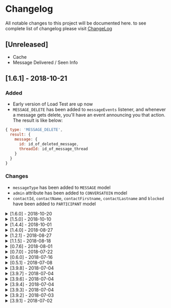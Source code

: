 # Changelog

All notable changes to this project will be documented here.
to see complete list of changelog please visit [ChangeLog](https://github.com/masoudmanson/pod-chat/blob/master/changelog.md)

## [Unreleased]

-   Cache
-   Message Delivered / Seen Info

## [1.6.1] - 2018-10-21

### Added

-   Early version of Load Test are up now
-   `MESSAGE_DELETE` has been added to `messageEvents` listener, and whenever a message gets delete, you'll have an event announcing you that action. The result is like below:

```javascript
{ type: 'MESSAGE_DELETE',
  result: {
    message: {
      id: id_of_deleted_message,
      threadId: id_of_message_thread
    }
  }
}
```

### Changes

-   `messageType` has been added to `MESSAGE` model
-   `admin` attribute has been added to `CONVERSATOIN` model
-   `contactId`, `contactName`, `contactFirstname`, `contactLastname` and `blocked` have been added to `PARTICIPANT` model



<details><summary>[1.6.0] - 2018-10-20</summary>
-   Changes

-   `messageType` has been added to `MESSAGE` model
-   `admin` attribute has been added to `CONVERSATOIN` model
-   `contactId`, `contactName`, `contactFirstname`, `contactLastname` and `blocked` have been added to `PARTICIPANT` model

</details>

<details><summary>[1.5.0] - 2018-10-10</summary>
-   Added

-   If you want to grant device id from SSO you can set `grantDeviceIdFromSSO` as `TRUE` in initializing parameters
</details>


<details><summary>[1.4.4] - 2018-10-01</summary>

- Changes

-   In order to rename a thread you can call `updateThreadInfo()` function and pass it 4 parameters as below:
    -   image
    -   description
    -   title
    -   metadata

-   `THREAD_INFO_UPDATED` events returns whole thread object

- Removed

-   `renameThread()` has been depreciated.
</details>

<details><summary>[1.4.0] - 2018-08-27</summary>

-   Added

-   Now you can Cancel File Uploads by calling `cancelFileUpload()` and sending file's uniqueId as a parameter to it
</details>

<details><summary>[1.2.1] - 2018-08-27</summary>
-    Added

-   `Block / unBlock` Functionality
-   `getBlockedList()` Function
-   `Spam` Functionality
-   Search in thread History and `metadata`
-   Update Thread Info
-   Search in Contacts list
-   `fileUploadEvents` Listener
-   Uploading progress for `File/Image Upload` and `sendFileMessage()`

</details>

<details><summary>[1.1.5] - 2018-08-18</summary>
-    Added

-   `getChatState()` Function
-   `TO_BE_USER_ID` type has been added to `inviteeVOidTypes` but only works while making P2P threads

-   Changed

-   `PARTICIPANT` object now has `firstName` , `lastName` and `contactId` attributes
-   `image` attribute in `CONVRSATION` model changed to `lastParticipantImage`

</details>

<details><summary>[0.7.6] - 2018-08-01</summary>
-   Added

-   `setToken()` Function
-   `firstMessageId` and `lastMessageId` attributes in `getHistory()`
    </details>

<details><summary>[0.7.0] - 2018-07-22</summary>
-   Added

-   Delete Message
-   Benchmark Tests
    </details>

<details><summary>[0.6.0] - 2018-07-16</summary>

-   Added


-   Upload functionality for node base usages
-   Unit Tests (`npm test`)
    </details>

<details><summary>[0.5.1] - 2018-07-08</summary>

-   Added


-   uploadImage
-   uploadFile
-   getImage
-   getFile
-   sendFileMessage


-   Changes


-   npm version rescaled to 0.5.1 (Release . Sprint . Feature/Patch/BugFix)
-   MESSAGE_SEEN fires at Sender's side when he sends a SEEN type to server
    </details>

<details><summary>[3.9.8] - 2018-07-04</summary>
+ Added

-   Add extra data on Message's metaData field and you will get your data back in metaData:{sdk: {}, user: { /**Your Custom Data Here**/ }}


-   Changes


-   THREAD_LAST_ACTIVITY_TIME fires on sending message at Sender's side too

</details>

<details><summary>[3.9.7] - 2018-07-04</summary>
+ Added

-   threadEvents has 1 new type (Whatever happens in a thread, thread's time attribute changes. You can sort your list by listening to this event)
        \-   THREAD_LAST_ACTIVITY_TIME
    </details>

<details><summary>[3.9.6] - 2018-07-04</summary>
+ Added

-   threadEvents has 1 new type (In case of someone remove you from an thread, you will get an event with this type containing the ThreadId you've been removed from)
        \-   THREAD_REMOVED_FROM
    </details>

<details><summary>[3.9.4] - 2018-07-04</summary>
+ Added

-   You can Add Participants to an existing thread by addParticipants({threadId : Thread's ID, content : An Array of Contact IDs}, () => {});
-   To Remove participants from an thread use removeParticipants({threadId: Thread's ID, content: An Array of Participant IDs});
-   If you want to Leave a thread use leaveThread({threadId: Thread's Id}, () => {});
-   threadEvents now has 3 new types
    -   THREAD_ADD_PARTICIPANTS
    -   THREAD_REMOVE_PARTICIPANTS
    -   THREAD_LEAVE_PARTICIPANT

</details>

<details><summary>[3.9.3] - 2018-07-04</summary>
+ Added

-   messageEvents now has 2 new types
    -   MESSAGE_SEEN
    -   MESSAGE_DELIVERY


-   Changed


-   messageEvents types get **MESSAGE\_** namespace and are as below:

    -   MESSAGE_NEW
    -   MESSAGE_EDIT
    -   MESSAGE_DELIVERY
    -   MESSAGE_SEEN

-   threadEvents types start with **THREAD\_**:
    -   THREAD_NEW
    -   THREAD_RENAME
    -   THREAD_MUTE
    -   THREAD_UNMUTE
    -   THREAD_INFO_UPDATED
    -   THREAD_UNREAD_COUNT_UPDATED

</details>

<details><summary>[3.9.2] - 2018-07-03</summary>
+ Added

-   2 main event listeners group (threadEvents, messageEvents)

    -   messageEvents has 2 types

        -   NEW_MESSAGE
        -   EDIT_MESSAGE

    -   threadEvents has 6 types
        -   NEW_THREAD
        -   THREAD_RENAME
        -   THREAD_MUTE
        -   THREAD_UNMUTE
        -   THREAD_INFO_UPDATED
        -   LAST_SEEN_UPDATED


-   Removed


-   Below event listeners are no longer available :
    -   chatAgent.on("message", () => {});
    -   chatAgent.on("editMessage", () => {});
    -   chatAgent.on("newThread", () => {});
    -   chatAgent.on("threadInfoUpdated", () => {});
    -   chatAgent.on("threadRename", () => {});
    -   chatAgent.on("lastSeenUpdated", () => {});
    -   chatAgent.on("muteThread", () => {});
    -   chatAgent.on("unMuteThread", () => {});

</details>

<details><summary>[3.9.1] - 2018-07-02</summary>

-   Added


-   Contact Management (addContacts, updateContacts, removeContacts)
-   Search in Threads
-   Http Request Handler


-   Changed


-   Received Seen & Delivery Messages now have {messageId, participantId} in response content

</details>
